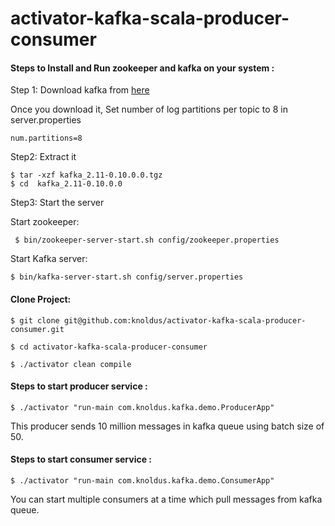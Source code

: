 # activator-kafka-scala-producer-consumer

#### Steps to Install and Run zookeeper and kafka on your system : 

Step 1: Download kafka from [here](http://mirror.fibergrid.in/apache/kafka/0.10.0.0/kafka_2.11-0.10.0.0.tgz)

Once you download it, Set number of log partitions per topic to 8 in server.properties

    num.partitions=8

Step2: Extract it

    $ tar -xzf kafka_2.11-0.10.0.0.tgz
    $ cd  kafka_2.11-0.10.0.0

Step3: Start the server

Start  zookeeper:

     $ bin/zookeeper-server-start.sh config/zookeeper.properties

Start  Kafka server:

    $ bin/kafka-server-start.sh config/server.properties
    
#### Clone Project:
   
    
    $ git clone git@github.com:knoldus/activator-kafka-scala-producer-consumer.git
    
    $ cd activator-kafka-scala-producer-consumer
    
    $ ./activator clean compile
    
    
#### Steps to start producer service :

    $ ./activator "run-main com.knoldus.kafka.demo.ProducerApp"
  
  This producer sends 10 million messages in kafka queue using batch size of 50.

#### Steps to start consumer service :

    $ ./activator "run-main com.knoldus.kafka.demo.ConsumerApp"
  
  You can start multiple consumers at a time which pull messages from kafka queue.
